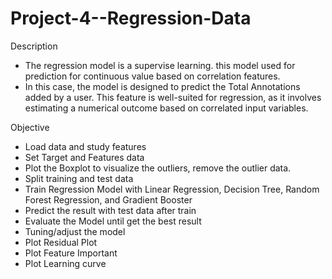 # Project-4--Regression-Data

Description
- The regression model is a supervise learning. this model used for prediction for continuous value based on correlation features.
- In this case, the model is designed to predict the Total Annotations added by a user. This feature is well-suited for regression, as it involves estimating a numerical outcome based on correlated input variables.

Objective
- Load data and study features
- Set Target and Features data
- Plot the Boxplot to visualize the outliers, remove the outlier data.
- Split training and test data
- Train Regression Model with Linear Regression, Decision Tree, Random Forest Regression, and Gradient Booster
- Predict the result with test data after train
- Evaluate the Model until get the best result
- Tuning/adjust the model
- Plot Residual Plot
- Plot Feature Important
- Plot Learning curve
